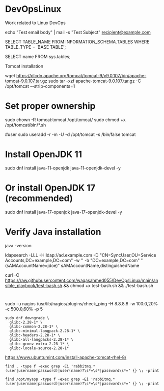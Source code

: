 # DevOpsLinux
Work related to Linux DevOps

echo "Test email body" | mail -s "Test Subject" recipient@example.com

SELECT TABLE_NAME
FROM INFORMATION_SCHEMA.TABLES
WHERE TABLE_TYPE = 'BASE TABLE';

SELECT name
FROM sys.tables;

Tomcat installation

wget https://dlcdn.apache.org/tomcat/tomcat-9/v9.0.107/bin/apache-tomcat-9.0.107.tar.gz
sudo tar -xzf apache-tomcat-9.0.107.tar.gz -C /opt/tomcat --strip-components=1

# Set proper ownership
sudo chown -R tomcat:tomcat /opt/tomcat/
sudo chmod +x /opt/tomcat/bin/*.sh

#user
sudo useradd -r -m -U -d /opt/tomcat -s /bin/false tomcat

# Install OpenJDK 11
sudo dnf install java-11-openjdk java-11-openjdk-devel -y

# Or install OpenJDK 17 (recommended)
sudo dnf install java-17-openjdk java-17-openjdk-devel -y

# Verify Java installation
java -version

ldapsearch -LLL -H ldap://ad.example.com -D "CN=SyncUser,OU=Service Accounts,DC=example,DC=com" -w '<password>' -b "DC=example,DC=com" "(sAMAccountName=jdoe)" sAMAccountName,distinguishedName


curl -O https://raw.githubusercontent.com/waqasahmed055/DevOpsLinux/main/ansible_playbook/test-bash.sh && chmod +x test-bash.sh && ./test-bash.sh


```


```
sudo -u nagios /usr/lib/nagios/plugins/check_ping -H 8.8.8.8 -w 100.0,20% -c 500.0,60% -p 5

```
sudo dnf downgrade \
  glibc-2.28-1* \
  glibc-common-2.28-1* \
  glibc-minimal-langpack-2.28-1* \
  glibc-headers-2.28-1* \
  glibc-all-langpacks-2.28-1* \
  glibc-gconv-extra-2.28-1* \
  glibc-locale-source-2.28-1*
```




https://www.ubuntumint.com/install-apache-tomcat-rhel-8/

```
find . -type f -exec grep -Ei 'rabbitmq.*(user|username|password)|user(name)?\s*=\s*|password\s*=' {} \; -print

find /opt/myapp -type f -exec grep -Ei 'rabbitmq.*(user|username|password)|user(name)?\s*=\s*|password\s*=' {} \; -print
```

